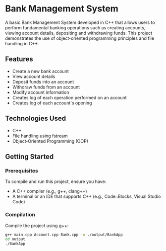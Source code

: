 # Bank Management System

A basic Bank Management System developed in C++ that allows users to perform fundamental banking operations such as creating accounts, viewing account details, depositing and withdrawing funds. This project demonstrates the use of object-oriented programming principles and file handling in C++.

## Features

- Create a new bank account
- View account details
- Deposit funds into an account
- Withdraw funds from an account
- Modify account information
- Creates log of each operation performed on an account
- Creates log of each account's opening

## Technologies Used

- C++
- File handling using fstream
- Object-Oriented Programming (OOP)

## Getting Started

### Prerequisites

To compile and run this project, ensure you have:

- A C++ compiler (e.g., g++, clang++)
- A terminal or an IDE that supports C++ (e.g., Code::Blocks, Visual Studio Code)

### Compilation

Compile the project using g++:

```bash
g++ main.cpp Account.cpp Bank.cpp -o ./output/BankApp
cd output
./BankApp
